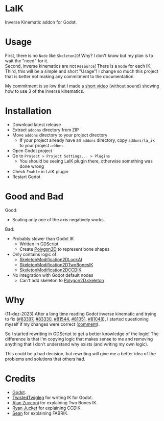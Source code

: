# LaIK
Inverse Kinematic addon for Godot.

# Usage
First, there is no `Node` like `Skeleton2D`! Why? I don't know but my plan is to wait the "need" for it.  
Second, inverse kinematics are not `Resource`! There is a `Node` for each IK.  
Third, this will be a simple and short "Usage"! I change so much this project that is better not making any commitment to the documentation.  

My commitment is so low that I made a [short video](https://youtu.be/42IAwWF51gE) (without sound) showing how to use 3 of the inverse kinematics.  

# Installation
- Download latest release
- Extract `addons` directory from ZIP
- Move `addons` directory to your project directory
  - If your project already have an `addons` directory, copy `addons/la_ik` to your project `addons`
- Open Godot project
- Go to `Project > Project Settings... > Plugins`
  - You should be seeing LaIK plugin there, otherwise something was done wrong
- Check `Enable` in LaIK plugin
- Restart Godot

# Good and Bad
Good:
- Scaling only one of the axis negatively works

Bad:
- Probably slower than Godot IK
	- Written in GDScript
	- Create [Polygon2D](https://docs.godotengine.org/en/stable/classes/class_polygon2d.html) to represent bone shapes
- Only contains logic of
	- [SkeletonModification2DLookAt](https://docs.godotengine.org/en/stable/classes/class_skeletonmodification2dlookat.html)
	- [SkeletonModification2DTwoBonesIK](https://docs.godotengine.org/en/stable/classes/class_skeletonmodification2dtwoboneik.html)
	- [SkeletonModification2DCCDIK](https://docs.godotengine.org/en/stable/classes/class_skeletonmodification2dccdik.html)
- No integration with Godot default nodes
	- Can't add skeleton to [Polygon2D.skeleton](https://docs.godotengine.org/en/stable/classes/class_polygon2d.html#class-polygon2d-property-skeleton)
 
# Why
(11-dez-2023) After a long time reading Godot inverse kinematic and trying to fix ([#83397][1], [#83330][2], [#81544][3], [#81051][4], [#81048][5]), I started questioning myself if my changes were correct ([comment][6]).  

So I started rewriting in GDScript to get a better knowledge of the logic! The difference is that I'm copying logic that makes sense to me and removing anything that I don't understand why exists (and writing my own logic).

This could be a bad decision, but rewriting will give me a better idea of the problems and solutions that others had.

[1]: https://github.com/godotengine/godot/pull/83397
[2]: https://github.com/godotengine/godot/pull/83330
[3]: https://github.com/godotengine/godot/pull/81544
[4]: https://github.com/godotengine/godot/pull/81051
[5]: https://github.com/godotengine/godot/pull/81048
[6]: https://github.com/godotengine/godot/pull/83330#issuecomment-1809000653

# Credits
- [Godot](https://godotengine.org/).
- [TwistedTwigleg](https://github.com/godotengine/godot/pull/47872) for writing IK for Godot.
- [Alan Zucconi](https://www.alanzucconi.com/2018/05/02/ik-2d-1/) for explaining Two Bones IK.
- [Ryan Jucket](https://www.ryanjuckett.com/cyclic-coordinate-descent-in-2d/) for explaining CCDIK.
- [Sean](https://sean.cm/a/fabrik-algorithm-2d) for explaining FABRIK.
